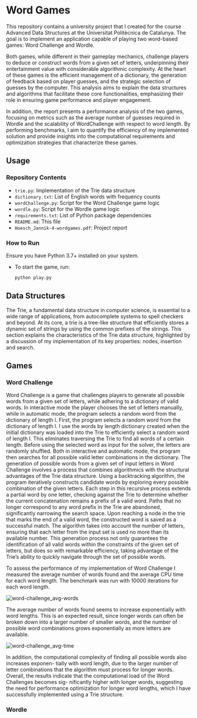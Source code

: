 # Word Games

This repository contains a university project that I created for the course Advanced Data Structures at the Universitat Politècnica de Catalunya. The goal is to implement an application capable of playing two word-based games: Word Challenge and Wordle. 

Both games, while different in their gameplay mechanics, challenge players to deduce or construct words from a given set of letters, underpinning their entertainment value with considerable algorithmic complexity. At the heart of these games is the efficient management of a dictionary, the generation of feedback based on player guesses, and the strategic selection of guesses by the computer. This analysis aims to explain the data structures and algorithms that facilitate these core functionalities, emphasizing their role in ensuring game performance and player engagement.

In addition, the report presents a performance analysis of the two games, focusing on metrics such as the average number of guesses required in Wordle and the scalability of WordChallenge with respect to word length. By performing benchmarks, I aim to quantify the efficiency of my implemented solution and provide insights into the computational requirements and optimization strategies that characterize these games.

## Usage
### Repository Contents
- `trie.py`: Implementation of the Trie data structure
- `dictionary.txt`: List of English words with frequency counts
- `wordChallenge.py`: Script for the Word Challenge game logic
- `wordle.py`: Script for the Wordle game logic
- `requirements.txt`: List of Python package dependencies
- `README.md`: This file
- `Hoesch_Jannik-4-wordgames.pdf`: Project report

### How to Run
Ensure you have Python 3.7+ installed on your system.

- To start the game, run:
    ```sh
    python play.py

## Data Structures
The Trie, a fundamental data structure in computer science, is essential to a wide range of applications, from autocomplete systems to spell checkers and beyond. At its core, a trie is a tree-like structure that efficiently stores a dynamic set of strings by using the common prefixes of the strings. This section explains the characteristics of the Trie data structure, highlighted by a discussion of my implementation of its key properties: nodes, insertion and search.

## Games
### Word Challenge
Word Challenge is a game that challenges players to generate all possible words from a given set of letters, while adhering to a dictionary of valid words.
In interactive mode the player chooses the set of letters manually, while in automatic mode, the program selects a random word from the dictionary of length l. First, the program selects a random word from the dictionary of length l. I use the words by length dictionary created when the initial dictionary was loaded into the Trie to efficiently select a random word of length l. This eliminates traversing the Trie to find all words of a certain length. Before using the selected word as input for the solver, the letters are randomly shuffled.
Both in interactive and automatic mode, the program then searches for all possible valid letter combinations in the dictionary. The generation of possible words from a given set of input letters in Word Challenge involves a process that combines algorithmics with the structural advantages of the Trie data structure. Using a backtracking algorithm, the program iteratively constructs candidate words by exploring every possible combination of the given letters. Each step in this recursive process extends a partial word by one letter, checking against the Trie to determine whether the current concatenation remains a prefix of a valid word. Paths that no longer correspond to any word prefix in the Trie are abandoned, significantly narrowing the search space. Upon reaching a node in the trie that marks the end of a valid word, the constructed word is saved as a successful match. The algorithm takes into account the number of letters, ensuring that each letter from the input set is used no more than its available number. This generation process not only guarantees the identification of all valid words within the constraints of the given set of letters, but does so with remarkable efficiency, taking advantage of the Trie’s ability to quickly navigate
through the set of possible words.

To assess the performance of my implementation of Word Challenge I measured the average number of words found and the average CPU time for each word length. The benchmark was run with 10000 iterations for each word length.

![word-challenge_avg-words](https://github.com/user-attachments/assets/c2c7a87f-6ba1-4e8b-b840-f3d827368ca1)

The average number of words found seems to increase exponentially with word lengths. This is an expected result, since longer words can often be broken down into a larger number of smaller words, and the number of possible word combinations grows exponentially as more letters are available.

![word-challenge_avg-time](https://github.com/user-attachments/assets/c248645f-c0d8-42fc-a690-abfd2b279b1b)

In addition, the computational complexity of finding all possible words also increases exponen- tially with word length, due to the larger number of letter combinations that the algorithm must process for longer words.
Overall, the results indicate that the computational load of the Word Challenges becomes sig- nificantly higher with longer words, suggesting the need for performance optimization for longer word lengths, which I have successfully implemented using a Trie structure.

### Wordle

